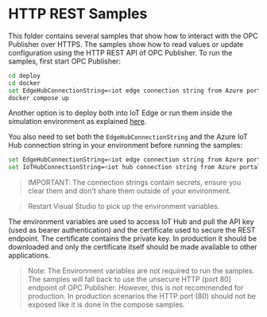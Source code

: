 # HTTP REST Samples

This folder contains several samples that show how to interact with the OPC Publisher over HTTPS. The samples show how to read values or update configuration
using the HTTP REST API of OPC Publisher. To run the samples, first start OPC Publisher:

```bash
cd deploy
cd docker
set EdgeHubConnectionString=<iot edge connection string from Azure portal>
docker compose up
```

Another option is to deploy both into IoT Edge or run them inside the simulation environment as 
explained [here](../../docs/opc-publisher/opc-publisher.md#using-iot-edge-simulation-environment).

You also need to set both the `EdgeHubConnectionString` and the Azure IoT Hub connection string in your environment before running the samples:

```bash
set EdgeHubConnectionString=<iot edge connection string from Azure portal>
set IoTHubConnectionString=<iot hub connection string from Azure portal>
```

> IMPORTANT: The connection strings contain secrets, ensure you clear them and don't share them outside of your environment.

> Restart Visual Studio to pick up the environment variables.

The environment variables are used to access IoT Hub and pull the API key (used as bearer authentication) and the certificate used to secure the REST endpoint.
The certificate contains the private key. In production it should be downloaded and only the certificate itself should be made available to other applications.

> Note: The Environment variables are not required to run the samples. 
> The samples will fall back to use the unsecure HTTP (port 80) endpoint of OPC Publisher.
> However, this is not recommended for production. 
> In production scenarios the HTTP port (80) should not be exposed like it is done in the compose samples. 
